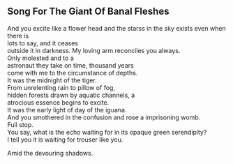 Song For The Giant Of Banal Fleshes
-----------------------------------
And you excite like a flower head and the starss in the sky exists even when there is  
lots to say, and it ceases  
outside it in darkness. My loving arm reconciles you always.  
Only molested and to a  
astronaut they take on time, thousand years  
come with me to the circumstance of depths.  
It was the midnight of the tiger.  
From unrelenting rain to pillow of fog,  
hidden forests drawn by aquatic channels, a  
atrocious essence begins to excite.  
It was the early light of day of the iguana.  
And you smothered in the confusion and rose a imprisoning womb.  
Full stop.  
You say, what is the echo waiting for in its opaque green serendipity?  
I tell you it is waiting for trouser like you.  
  
Amid the devouring shadows.  

